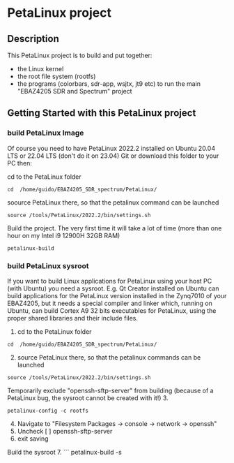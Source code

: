 # PetaLinux project
 
## Description

This PetaLinux project is to build and put together:
* the Linux kernel
* the root file system (rootfs)
* the programs (colorbars, sdr-app, wsjtx, jt9 etc)
to run the main "EBAZ4205 SDR and Spectrum" project

## Getting Started with this PetaLinux project

### build PetaLinux Image

Of course you need to have PetaLinux 2022.2 installed on Ubuntu 20.04 LTS or 22.04 LTS (don't do it on 23.04)
Git or download this folder to your PC
then:

cd to the PetaLinux folder
```
cd  /home/guido/EBAZ4205_SDR_spectrum/PetaLinux/ 
```
soource PetaLinux there, so that the petalinux command can be launched
```
source /tools/PetaLinux/2022.2/bin/settings.sh 
```

Build the project. The very first time it will take a lot of time (more than one hour on my Intel i9 12900H 32GB RAM)
```
petalinux-build
```


### build PetaLinux sysroot

If you want to build Linux applications for PetaLinux using your host PC (with Ubuntu) you need a sysroot. E.g. Qt Creator installed on Ubuntu can build applications for the PetaLinux version installed in the Zynq7010 of your EBAZ4205, but it needs a special compiler and linker which, running on Ubuntu, can build Cortex A9 32 bits executables for PetaLinux, using the proper shared libraries and their include files. 

1. cd to the PetaLinux folder
```
cd  /home/guido/EBAZ4205_SDR_spectrum/PetaLinux/ 
```
2. source PetaLinux there, so that the petalinux commands can be launched
```
source /tools/PetaLinux/2022.2/bin/settings.sh 
```

Temporarily exclude "openssh-sftp-server" from building (because of a PetaLinux bug, the sysroot cannot be created with it!)
3.
```
petalinux-config -c rootfs 
```
4. Navigate to "Filesystem Packages  → console  → network  → openssh"
5. Uncheck [ ] openssh-sftp-server 
6. exit saving

Build the sysroot
7. ```
petalinux-build -s
```
